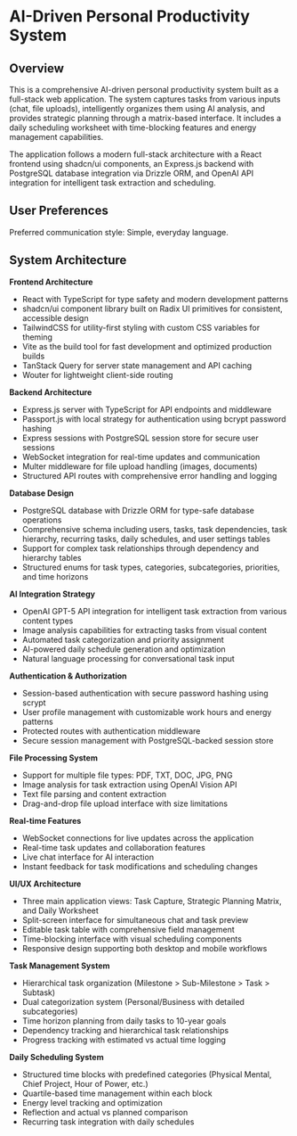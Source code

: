 # AI-Driven Personal Productivity System

## Overview

This is a comprehensive AI-driven personal productivity system built as a full-stack web application. The system captures tasks from various inputs (chat, file uploads), intelligently organizes them using AI analysis, and provides strategic planning through a matrix-based interface. It includes a daily scheduling worksheet with time-blocking features and energy management capabilities.

The application follows a modern full-stack architecture with a React frontend using shadcn/ui components, an Express.js backend with PostgreSQL database integration via Drizzle ORM, and OpenAI API integration for intelligent task extraction and scheduling.

## User Preferences

Preferred communication style: Simple, everyday language.

## System Architecture

**Frontend Architecture**
- React with TypeScript for type safety and modern development patterns
- shadcn/ui component library built on Radix UI primitives for consistent, accessible design
- TailwindCSS for utility-first styling with custom CSS variables for theming
- Vite as the build tool for fast development and optimized production builds
- TanStack Query for server state management and API caching
- Wouter for lightweight client-side routing

**Backend Architecture**  
- Express.js server with TypeScript for API endpoints and middleware
- Passport.js with local strategy for authentication using bcrypt password hashing
- Express sessions with PostgreSQL session store for secure user sessions
- WebSocket integration for real-time updates and communication
- Multer middleware for file upload handling (images, documents)
- Structured API routes with comprehensive error handling and logging

**Database Design**
- PostgreSQL database with Drizzle ORM for type-safe database operations
- Comprehensive schema including users, tasks, task dependencies, task hierarchy, recurring tasks, daily schedules, and user settings tables
- Support for complex task relationships through dependency and hierarchy tables
- Structured enums for task types, categories, subcategories, priorities, and time horizons

**AI Integration Strategy**
- OpenAI GPT-5 API integration for intelligent task extraction from various content types
- Image analysis capabilities for extracting tasks from visual content
- Automated task categorization and priority assignment
- AI-powered daily schedule generation and optimization
- Natural language processing for conversational task input

**Authentication & Authorization**
- Session-based authentication with secure password hashing using scrypt
- User profile management with customizable work hours and energy patterns
- Protected routes with authentication middleware
- Secure session management with PostgreSQL-backed session store

**File Processing System**
- Support for multiple file types: PDF, TXT, DOC, JPG, PNG
- Image analysis for task extraction using OpenAI Vision API
- Text file parsing and content extraction
- Drag-and-drop file upload interface with size limitations

**Real-time Features**
- WebSocket connections for live updates across the application
- Real-time task updates and collaboration features
- Live chat interface for AI interaction
- Instant feedback for task modifications and scheduling changes

**UI/UX Architecture**
- Three main application views: Task Capture, Strategic Planning Matrix, and Daily Worksheet
- Split-screen interface for simultaneous chat and task preview
- Editable task table with comprehensive field management
- Time-blocking interface with visual scheduling components
- Responsive design supporting both desktop and mobile workflows

**Task Management System**
- Hierarchical task organization (Milestone > Sub-Milestone > Task > Subtask)
- Dual categorization system (Personal/Business with detailed subcategories)
- Time horizon planning from daily tasks to 10-year goals
- Dependency tracking and hierarchical task relationships
- Progress tracking with estimated vs actual time logging

**Daily Scheduling System**
- Structured time blocks with predefined categories (Physical Mental, Chief Project, Hour of Power, etc.)
- Quartile-based time management within each block
- Energy level tracking and optimization
- Reflection and actual vs planned comparison
- Recurring task integration with daily schedules